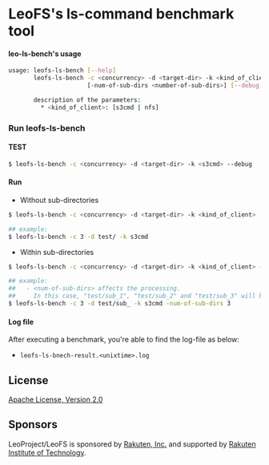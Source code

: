 # LeoFS's ls-command benchmark tool

#### leo-ls-bench's usage
```bash
usage: leofs-ls-bench [--help]
       leofs-ls-bench -c <concurrency> -d <target-dir> -k <kind_of_client>
                      [-num-of-sub-dirs <number-of-sub-dirs>] [--debug]

       description of the parameters:
         * <kind_of_client>: [s3cmd | nfs]
```


### Run leofs-ls-bench
#### TEST
```bash
$ leofs-ls-bench -c <concurrency> -d <target-dir> -k <s3cmd> --debug
```
#### Run
* Without sub-directories

```bash
$ leofs-ls-bench -c <concurrency> -d <target-dir> -k <kind_of_client>

## example:
$ leofs-ls-bench -c 3 -d test/ -k s3cmd
```

* Within sub-directories

```bash
$ leofs-ls-bench -c <concurrency> -d <target-dir> -k <kind_of_client> -num-of-sub-dirs <number-of-sub-dirs>

## example:
##   - <num-of-sub-dirs> affects the processing.
##     In this case, "test/sub_1", "test/sub_2" and "test/sub_3" will be requested.
$ leofs-ls-bench -c 3 -d test/sub_ -k s3cmd -num-of-sub-dirs 3

```

#### Log file
After executing a benchmark, you're able to find the log-file as below:

* ``leofs-ls-bnech-result.<unixtime>.log``


## License
[Apache License, Version 2.0](http://www.apache.org/licenses/LICENSE-2.0)

## Sponsors

LeoProject/LeoFS is sponsored by [Rakuten, Inc.](http://global.rakuten.com/corp/) and supported by [Rakuten Institute of Technology](http://rit.rakuten.co.jp/).
